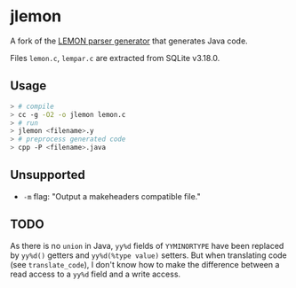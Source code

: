 # jlemon

A fork of the
[LEMON parser generator](https://www.sqlite.org/src/doc/trunk/doc/lemon.html)
that generates Java code.

Files `lemon.c`, `lempar.c` are extracted from SQLite v3.18.0.

## Usage

```bash
> # compile
> cc -g -O2 -o jlemon lemon.c
> # run
> jlemon <filename>.y
> # preprocess generated code
> cpp -P <filename>.java
```

## Unsupported

* `-m` flag: "Output a makeheaders compatible file."

## TODO

As there is no `union` in Java, `yy%d` fields of `YYMINORTYPE` have been replaced by `yy%d()` getters and `yy%d(%type value)` setters.
But when translating code (see `translate_code`), I don't know how to make the difference between a read access to a `yy%d` field and a write access.